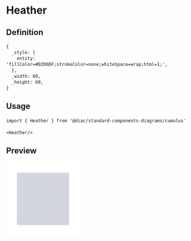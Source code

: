 # Heather

## Definition

```
{
  _style: { 
    entity: 'fillColor=#D2D6DF;strokeColor=none;whiteSpace=wrap;html=1;',
  },
  _width: 60,
  _height: 60,
}
```

## Usage

```
import { Heather } from '@diac/standard-components-diagrams/cumulus'

<Heather/>
```

## Preview

<img src="./heather.png" width="200"/>
